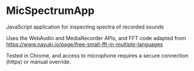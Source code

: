 # MicSpectrumApp
JavaScript application for inspecting spectra of recorded sounds

Uses the WebAudio and MediaRecorder APIs, and FFT code adapted from https://www.nayuki.io/page/free-small-fft-in-multiple-languages

Tested in Chrome, and access to microphone requires a secure connection (https) or manual override.

